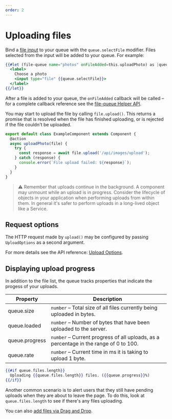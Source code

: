 ```yaml
---
order: 2
---
```


# Uploading files

Bind a [file input](https://developer.mozilla.org/en-US/docs/Web/HTML/Element/input/file) to your queue with the `queue.selectFile` modifier. Files selected from the input will be added to your queue. For example:

```hbs
{{#let (file-queue name="photos" onFileAdded=this.uploadPhoto) as |queue|}}
  <label>
    Choose a photo
    <input type="file" {{queue.selectFile}}>
  </label>
{{/let}}
```

After a file is added to your queue, the `onFileAdded` callback will be called – for a complete callback reference see the [file-queue Helper API](../docs/api/helper/file-queue.md#helper-api).

You may start to upload the file by calling `file.upload()`. This returns a promise that is resolved when the file has finished uploading, or is rejected if the file couldn't be uploaded.

```js
export default class ExampleComponent extends Component {
  @action
  async uploadPhoto(file) {
    try {
      const response = await file.upload('/api/images/upload');
    } catch (response) {
      console.error(`File upload failed: ${response}`);
    }
  }
}
```

> ⚠️ Remember that uploads continue in the background. A component may unmount while an upload is in progress. Consider the lifecycle of objects in your application when performing uploads from within them. In general it's safer to perform uploads in a long-lived object like a Service.

## Request options

The HTTP request made by `upload()` may be configured by passing `UploadOptions` as a second argument.

For more details see the API reference: [Upload Options](../docs/api/class/upload-file.md#upload-options).

## Displaying upload progress

In addition to the file list, the queue tracks properties that indicate the progess of your uploads.

| Property       | Description                                                                           |
| -------------- | ------------------------------------------------------------------------------------- |
| queue.size     | `number` – Total size of all files currently being uploaded in bytes.                 |
| queue.loaded   | `number` – Number of bytes that have been uploaded to the server.                     |
| queue.progress | `number` – Current progress of all uploads, as a percentage in the range of 0 to 100. |
| queue.rate     | `number` – Current time in ms it is taking to upload 1 byte.                          |

```hbs
{{#if queue.files.length}}
  Uploading {{queue.files.length}} files. ({{queue.progress}}%)
{{/if}}
```

Another common scenario is to alert users that they still have pending uploads when they are about to leave the page. To do this, look at `queue.files.length` to see if there's any files uploading.

You can also [add files via Drag and Drop](file-dropzone.md).
